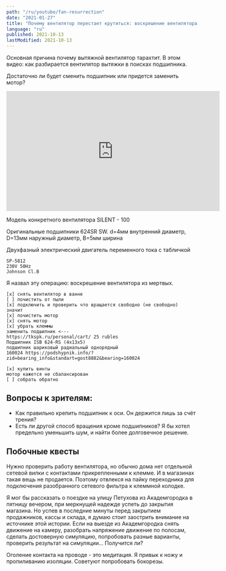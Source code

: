```yaml
---
path: "/ru/youtube/fan-resurrection"
date: "2021-01-27"
title: "Почему вентилятор перестает крутиться: воскрешение вентилятора из мертвых. SILENT - 100."
language: "ru"
published: 2021-10-13
lastModified: 2021-10-13
---
```


Основная причина почему вытяжной вентилятор тарахтит.
В этом видео: как разбирается вентилятор вытяжки в поисках подшипника.

Достаточно ли будет сменить подшипник или придется заменить мотор?

<iframe width="560" height="315" src="https://www.youtube-nocookie.com/embed/mzchTcxH3sg" frameborder="0" allow="accelerometer; autoplay; clipboard-write; encrypted-media; gyroscope; picture-in-picture" allowfullscreen></iframe>

Модель конкретного вентилятора SILENT - 100

Оригинальные подшипники 624SR SW. d=4мм внутренний диаметр, D=13мм наружный диаметр, B=5мм ширина

Двухфазный электрический двигатель переменного тока с табличкой

```
SP-5812
230V 50Hz
Johnson Cl.B
```

Я назвал эту операцию: воскрешение вентилятора из мертвых.



```
[x] снять вентилятор в ванне
[ ] почистить от пыли
[x] подключить и проверить что вращается свободно (не свободно)
значит
[x] почистить мотор
[x] снять мотор
[x] убрать клеммы
заменить подшипник <---
https://tkspk.ru/personal/cart/ 25 rubles
Подшипник ISB 624-RS (4x13x5)
подшипник шариковый радиальный однорядный
160024 https://podshypnik.info/?zid=bearing_info&standart=gost8882&bearing=160024

[x] купить винты
мотор кажется не сбалансирован
[ ] собрать обратно
```


## Вопросы к зрителям:

- Как правильно крепить подшипник к оси. Он держится лишь за счёт трения?
- Есть ли другой способ вращения кроме подшипников? Я бы хотел предельно уменьшить шум, и найти более долговечное решение.


## Побочные квесты

Нужно проверить работу вентилятора, но обычно дома нет отдельной сетевой вилки с контактами прикрепленными к клемме. И в магазинах такая вещь не продается. Поэтому отвлекся на пайку переходника для подключения разобранного сетевого фильтра к клеммной колодке.

Я мог бы рассказать о поездке на улицу Петухова из Академгородка в пятницу вечером, при меркнущей надежде успеть до закрытия магазина. Но успев в последние минуты перед закрытием продажников, кассы и склада, я думаю стоит заострить внимание на источнике этой истории. Если на выезде из Академгородка снять движение на камеру, разобрать напряжение движение по полосам, сделать достоверную симуляцию, попробовать разные варианты, проверить результат на симуляции... Получится ли?

Оголение контакта на проводе - это медитация. Я привык к ножу и пропиливанию изоляции. Советуют попробовать бокорезы.
